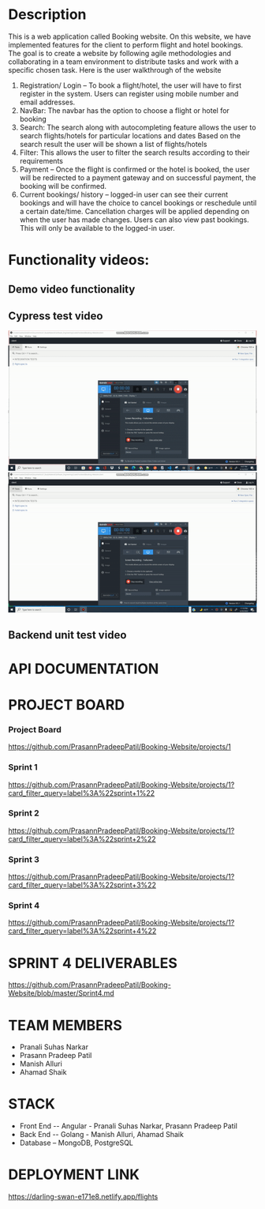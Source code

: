 # Description
This is a web application called Booking website. On this website, we have implemented features for the client to perform flight and hotel bookings. The goal is to create a website by following agile methodologies and collaborating in a team environment to distribute tasks and work with a specific chosen task. Here is the user walkthrough of the website

1. Registration/ Login – To book a flight/hotel, the user will have to first register in the system. Users can register using mobile number and email addresses.
2. NavBar: The navbar has the option to choose a flight or hotel for booking
3. Search: The search along with autocompleting feature allows the user to search flights/hotels for particular locations and dates Based on the search result the user will be shown a list of flights/hotels
4. Filter: This allows the user to filter the search results according to their requirements
5. Payment – Once the flight is confirmed or the hotel is booked, the user will be redirected to a payment gateway and on successful payment, the booking will be confirmed.
6. Current bookings/ history – logged-in user can see their current bookings and will have the choice to cancel bookings or reschedule until a certain date/time. Cancellation charges will be applied depending on when the user has made changes. Users can also view past bookings. This will only be available to the logged-in user.


# Functionality videos:

## Demo video functionality

## Cypress test video

![Cypress Testing for Flights](/Images/Cypress_Flights.gif)
![Cypress Testing for Flights](/Images/Cypress_Hotels.gif)

## Backend unit test video 

# API DOCUMENTATION

# PROJECT BOARD

### Project Board 
https://github.com/PrasannPradeepPatil/Booking-Website/projects/1

### Sprint 1
https://github.com/PrasannPradeepPatil/Booking-Website/projects/1?card_filter_query=label%3A%22sprint+1%22

### Sprint 2
https://github.com/PrasannPradeepPatil/Booking-Website/projects/1?card_filter_query=label%3A%22sprint+2%22

### Sprint 3
https://github.com/PrasannPradeepPatil/Booking-Website/projects/1?card_filter_query=label%3A%22sprint+3%22

### Sprint 4
https://github.com/PrasannPradeepPatil/Booking-Website/projects/1?card_filter_query=label%3A%22sprint+4%22

# SPRINT 4 DELIVERABLES
https://github.com/PrasannPradeepPatil/Booking-Website/blob/master/Sprint4.md

# TEAM MEMBERS
- Pranali Suhas Narkar 
- Prasann Pradeep Patil 
- Manish Alluri 
- Ahamad Shaik

# STACK
- Front End -- Angular - Pranali Suhas Narkar, Prasann Pradeep Patil
- Back End -- Golang - Manish Alluri, Ahamad Shaik
- Database – MongoDB, PostgreSQL

# DEPLOYMENT LINK
https://darling-swan-e171e8.netlify.app/flights


